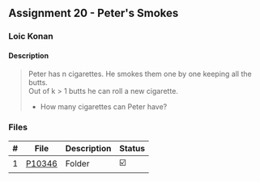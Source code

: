 ## Assignment 20 -  Peter's Smokes

### Loic Konan

#### Description

> Peter has n cigarettes. He smokes them one by one keeping all the butts. <br> 
> Out of k > 1 butts he can roll a new cigarette.<br>
>
> - How many cigarettes can Peter have?

### Files

|   #   | File               | Description | Status                  |
| :---: | ------------------ | ----------- | ----------------------- |
|   1   | [P10346](./P10346) | Folder      | :ballot_box_with_check: |
